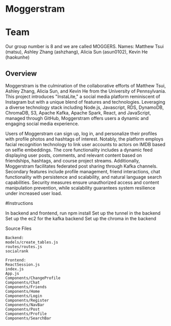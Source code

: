 # Moggerstram

# Team 
Our group number is 8 and we are called MOGGERS.
Names: Matthew Tsui (matsu), Ashley Zhang (ashzhang), Alicia Sun (asun0102), Kevin He (haokunhe)

## Overview
Moggerstram is the culmination of the collaborative efforts of Matthew Tsui, Ashley Zhang, Alicia Sun, and Kevin He from the University of Pennsylvania. This project introduces "InstaLite," a social media platform reminiscent of Instagram but with a unique blend of features and technologies. Leveraging a diverse technology stack including Node.js, Javascript, RDS, DynamoDB, ChromaDB, S3, Apache Kafka, Apache Spark, React, and JavaScript, managed through GitHub, Moggerstram offers users a dynamic and engaging social media experience.

Users of Moggerstram can sign up, log in, and personalize their profiles with profile photos and hashtags of interest. Notably, the platform employs facial recognition technology to link user accounts to actors on IMDB based on selfie embeddings. The core functionality includes a dynamic feed displaying user posts, comments, and relevant content based on friendships, hashtags, and course project streams. Additionally, Moggerstram facilitates federated post sharing through Kafka channels. Secondary features include profile management, friend interactions, chat functionality with persistence and scalability, and natural language search capabilities. Security measures ensure unauthorized access and content manipulation prevention, while scalability guarantees system resilience under increased user load.

#Instructions

In backend and frontend, run npm install
Set up the tunnel in the backend
Set up the ec2 for the kafka backend
Set up the chroma in the backend

Source Files
```
Backend:
models/create_tables.js
routes/routes.js
socialrank

Frontend:
ReactSession.js
index.js
App.js
Components/ChangeProfile
Components/Chat
Components/Friends
Components/Home
Components/Login
Components/Register
Components/NavBar
Components/Post
Components/Profile
Components/SearchBar
```
